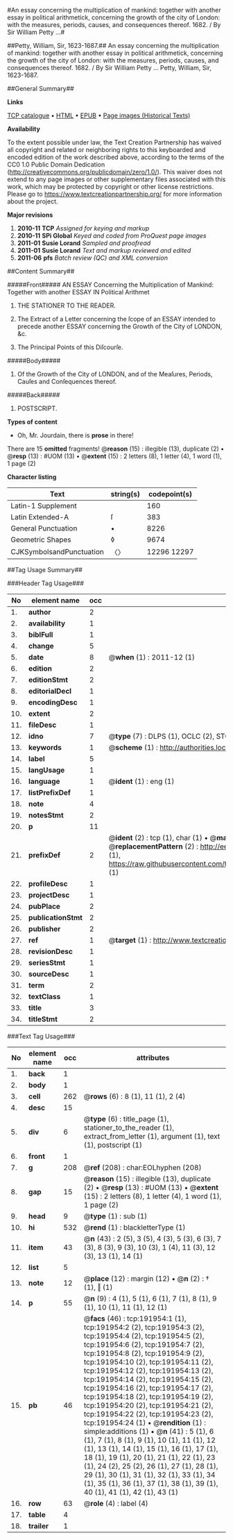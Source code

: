 #An essay concerning the multiplication of mankind: together with another essay in political arithmetick, concerning the growth of the city of London: with the measures, periods, causes, and consequences thereof. 1682. / By Sir William Petty ...#

##Petty, William, Sir, 1623-1687.##
An essay concerning the multiplication of mankind: together with another essay in political arithmetick, concerning the growth of the city of London: with the measures, periods, causes, and consequences thereof. 1682. / By Sir William Petty ...
Petty, William, Sir, 1623-1687.

##General Summary##

**Links**

[TCP catalogue](http://www.ota.ox.ac.uk/tcp/)  • 
[HTML](http://tei.it.ox.ac.uk/tcp/Texts-HTML/free/B09/B09727.html)  • 
[EPUB](http://tei.it.ox.ac.uk/tcp/Texts-EPUB/free/B09/B09727.epub) • 
[Page images (Historical Texts)](https://historicaltexts.jisc.ac.uk/eebo-80923384e)

**Availability**

To the extent possible under law, the Text Creation Partnership has waived all copyright and related or neighboring rights to this keyboarded and encoded edition of the work described above, according to the terms of the CC0 1.0 Public Domain Dedication (http://creativecommons.org/publicdomain/zero/1.0/). This waiver does not extend to any page images or other supplementary files associated with this work, which may be protected by copyright or other license restrictions. Please go to https://www.textcreationpartnership.org/ for more information about the project.

**Major revisions**

1. __2010-11__ __TCP__ *Assigned for keying and markup*
1. __2010-11__ __SPi Global__ *Keyed and coded from ProQuest page images*
1. __2011-01__ __Susie Lorand__ *Sampled and proofread*
1. __2011-01__ __Susie Lorand__ *Text and markup reviewed and edited*
1. __2011-06__ __pfs__ *Batch review (QC) and XML conversion*

##Content Summary##

#####Front#####
AN ESSAY Concerning the Multiplication of Mankind: Together with another ESSAY IN Political Arithmet
1. THE STATIONER TO THE READER.

1. The Extract of a Letter concerning the ſcope of an ESSAY intended to precede another ESSAY concerning the Growth of the City of LONDON, &c.

1. The Principal Points of this Diſcourſe.

#####Body#####

1. Of the Growth of the City of LONDON, and of the Meaſures, Periods, Cauſes and Conſequences thereof.

#####Back#####

1. POSTSCRIPT.

**Types of content**

  * Oh, Mr. Jourdain, there is **prose** in there!

There are 15 **omitted** fragments! 
 @__reason__ (15) : illegible (13), duplicate (2)  •  @__resp__ (13) : #UOM (13)  •  @__extent__ (15) : 2 letters (8), 1 letter (4), 1 word (1), 1 page (2)

**Character listing**


|Text|string(s)|codepoint(s)|
|---|---|---|
|Latin-1 Supplement| |160|
|Latin Extended-A|ſ|383|
|General Punctuation|•|8226|
|Geometric Shapes|◊|9674|
|CJKSymbolsandPunctuation|〈〉|12296 12297|

##Tag Usage Summary##

###Header Tag Usage###

|No|element name|occ|attributes|
|---|---|---|---|
|1.|__author__|2||
|2.|__availability__|1||
|3.|__biblFull__|1||
|4.|__change__|5||
|5.|__date__|8| @__when__ (1) : 2011-12 (1)|
|6.|__edition__|2||
|7.|__editionStmt__|2||
|8.|__editorialDecl__|1||
|9.|__encodingDesc__|1||
|10.|__extent__|2||
|11.|__fileDesc__|1||
|12.|__idno__|7| @__type__ (7) : DLPS (1), OCLC (2), STC (2), EEBO-CITATION (1), VID (1)|
|13.|__keywords__|1| @__scheme__ (1) : http://authorities.loc.gov/ (1)|
|14.|__label__|5||
|15.|__langUsage__|1||
|16.|__language__|1| @__ident__ (1) : eng (1)|
|17.|__listPrefixDef__|1||
|18.|__note__|4||
|19.|__notesStmt__|2||
|20.|__p__|11||
|21.|__prefixDef__|2| @__ident__ (2) : tcp (1), char (1)  •  @__matchPattern__ (2) : ([0-9\-]+):([0-9IVX]+) (1), (.+) (1)  •  @__replacementPattern__ (2) : http://eebo.chadwyck.com/downloadtiff?vid=$1&page=$2 (1), https://raw.githubusercontent.com/textcreationpartnership/Texts/master/tcpchars.xml#$1 (1)|
|22.|__profileDesc__|1||
|23.|__projectDesc__|1||
|24.|__pubPlace__|2||
|25.|__publicationStmt__|2||
|26.|__publisher__|2||
|27.|__ref__|1| @__target__ (1) : http://www.textcreationpartnership.org/docs/. (1)|
|28.|__revisionDesc__|1||
|29.|__seriesStmt__|1||
|30.|__sourceDesc__|1||
|31.|__term__|2||
|32.|__textClass__|1||
|33.|__title__|3||
|34.|__titleStmt__|2||


###Text Tag Usage###

|No|element name|occ|attributes|
|---|---|---|---|
|1.|__back__|1||
|2.|__body__|1||
|3.|__cell__|262| @__rows__ (6) : 8 (1), 11 (1), 2 (4)|
|4.|__desc__|15||
|5.|__div__|6| @__type__ (6) : title_page (1), stationer_to_the_reader (1), extract_from_letter (1), argument (1), text (1), postscript (1)|
|6.|__front__|1||
|7.|__g__|208| @__ref__ (208) : char:EOLhyphen (208)|
|8.|__gap__|15| @__reason__ (15) : illegible (13), duplicate (2)  •  @__resp__ (13) : #UOM (13)  •  @__extent__ (15) : 2 letters (8), 1 letter (4), 1 word (1), 1 page (2)|
|9.|__head__|9| @__type__ (1) : sub (1)|
|10.|__hi__|532| @__rend__ (1) : blackletterType (1)|
|11.|__item__|43| @__n__ (43) : 2 (5), 3 (5), 4 (3), 5 (3), 6 (3), 7 (3), 8 (3), 9 (3), 10 (3), 1 (4), 11 (3), 12 (3), 13 (1), 14 (1)|
|12.|__list__|5||
|13.|__note__|12| @__place__ (12) : margin (12)  •  @__n__ (2) : † (1), ‖ (1)|
|14.|__p__|55| @__n__ (9) : 4 (1), 5 (1), 6 (1), 7 (1), 8 (1), 9 (1), 10 (1), 11 (1), 12 (1)|
|15.|__pb__|46| @__facs__ (46) : tcp:191954:1 (1), tcp:191954:2 (2), tcp:191954:3 (2), tcp:191954:4 (2), tcp:191954:5 (2), tcp:191954:6 (2), tcp:191954:7 (2), tcp:191954:8 (2), tcp:191954:9 (2), tcp:191954:10 (2), tcp:191954:11 (2), tcp:191954:12 (2), tcp:191954:13 (2), tcp:191954:14 (2), tcp:191954:15 (2), tcp:191954:16 (2), tcp:191954:17 (2), tcp:191954:18 (2), tcp:191954:19 (2), tcp:191954:20 (2), tcp:191954:21 (2), tcp:191954:22 (2), tcp:191954:23 (2), tcp:191954:24 (1)  •  @__rendition__ (1) : simple:additions (1)  •  @__n__ (41) : 5 (1), 6 (1), 7 (1), 8 (1), 9 (1), 10 (1), 11 (1), 12 (1), 13 (1), 14 (1), 15 (1), 16 (1), 17 (1), 18 (1), 19 (1), 20 (1), 21 (1), 22 (1), 23 (1), 24 (2), 25 (2), 26 (1), 27 (1), 28 (1), 29 (1), 30 (1), 31 (1), 32 (1), 33 (1), 34 (1), 35 (1), 36 (1), 37 (1), 38 (1), 39 (1), 40 (1), 41 (1), 42 (1), 43 (1)|
|16.|__row__|63| @__role__ (4) : label (4)|
|17.|__table__|4||
|18.|__trailer__|1||

